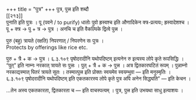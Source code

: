 +++
title = "पुत्र"
+++
पुत्र, पुत्त्र इति शब्दौ  
[[२१३]]  
पुनाति इति पुत्रः । पू (पवने / to purify) धातोः पुवो ह्रस्वश्च इति औणादिकेन क्त्र-प्रत्ययः; ह्रस्वादेशश्च ।   
पू + क्त्र → पु + त्र →‌ पुत्र । अनचि च इति वैकल्पिके द्वित्वे पुत्त्र ।

पुरु (बहु) त्रायते (रक्षति) निपरणात् / निपरणेन सः पुत्रः ।  
Protects by offerings like rice etc.

पुरु + त्रै + क → पुत्र । ६.३.१०९ पृषोदरादीनि यथोपदिष्टम् इत्यनेन रु इत्यस्य लोपे कृते रूपसिद्धिः ।
“पुत्” इति नाम्नः नरकात् त्रायते सः पुत्त्रः ।  पुत् + त्रै + क → पुत्त्र ।  अत्र द्वितकारघटितं रूपम् ।
पुन्नाम्नो नरकाद्यस्मात् पितरं त्रायते सुतः । तस्मात्पुत्त्र इति प्रोक्तः स्वयमेव स्वयम्भुवा — इति मनुस्मृतिः ।  
६.३.१०९ पृषोदरादीनि यथोपदिष्टम् इति एकतकारस्य लोपे कृते पुत्र अपि अनेन सिद्ध्यति” — इति केचन ।

…तेन अस्य एकतकारता, द्वितकारता च — इति वाचस्पत्यम् । पुत्र, पुत्त्र इति उभयथा साधु इत्याशयः ।
